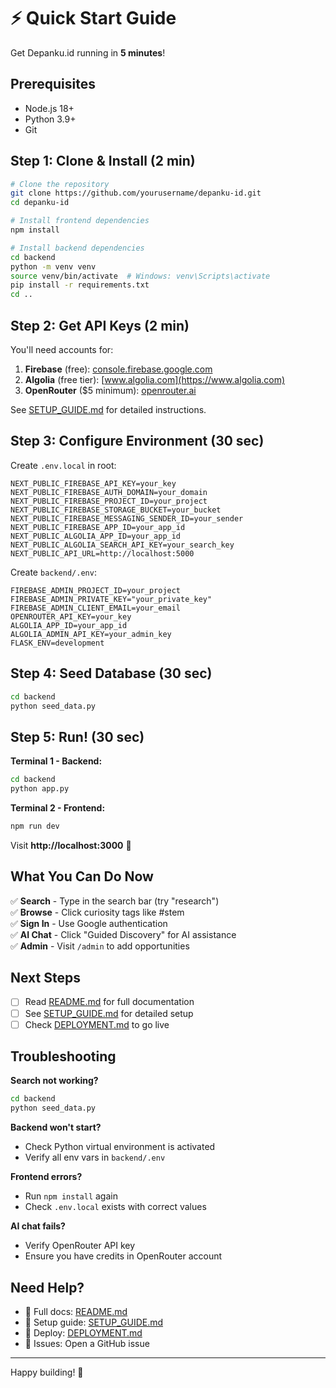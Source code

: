 # ⚡ Quick Start Guide

Get Depanku.id running in **5 minutes**!

## Prerequisites

- Node.js 18+
- Python 3.9+
- Git

## Step 1: Clone & Install (2 min)

```bash
# Clone the repository
git clone https://github.com/yourusername/depanku-id.git
cd depanku-id

# Install frontend dependencies
npm install

# Install backend dependencies
cd backend
python -m venv venv
source venv/bin/activate  # Windows: venv\Scripts\activate
pip install -r requirements.txt
cd ..
```

## Step 2: Get API Keys (2 min)

You'll need accounts for:

1. **Firebase** (free): [console.firebase.google.com](https://console.firebase.google.com)
2. **Algolia** (free tier): [www.algolia.com](https://www.algolia.com)
3. **OpenRouter** ($5 minimum): [openrouter.ai](https://openrouter.ai)

See [SETUP_GUIDE.md](SETUP_GUIDE.md) for detailed instructions.

## Step 3: Configure Environment (30 sec)

Create `.env.local` in root:
```env
NEXT_PUBLIC_FIREBASE_API_KEY=your_key
NEXT_PUBLIC_FIREBASE_AUTH_DOMAIN=your_domain
NEXT_PUBLIC_FIREBASE_PROJECT_ID=your_project
NEXT_PUBLIC_FIREBASE_STORAGE_BUCKET=your_bucket
NEXT_PUBLIC_FIREBASE_MESSAGING_SENDER_ID=your_sender
NEXT_PUBLIC_FIREBASE_APP_ID=your_app_id
NEXT_PUBLIC_ALGOLIA_APP_ID=your_app_id
NEXT_PUBLIC_ALGOLIA_SEARCH_API_KEY=your_search_key
NEXT_PUBLIC_API_URL=http://localhost:5000
```

Create `backend/.env`:
```env
FIREBASE_ADMIN_PROJECT_ID=your_project
FIREBASE_ADMIN_PRIVATE_KEY="your_private_key"
FIREBASE_ADMIN_CLIENT_EMAIL=your_email
OPENROUTER_API_KEY=your_key
ALGOLIA_APP_ID=your_app_id
ALGOLIA_ADMIN_API_KEY=your_admin_key
FLASK_ENV=development
```

## Step 4: Seed Database (30 sec)

```bash
cd backend
python seed_data.py
```

## Step 5: Run! (30 sec)

**Terminal 1 - Backend:**
```bash
cd backend
python app.py
```

**Terminal 2 - Frontend:**
```bash
npm run dev
```

Visit **http://localhost:3000** 🎉

## What You Can Do Now

✅ **Search** - Type in the search bar (try "research")  
✅ **Browse** - Click curiosity tags like #stem  
✅ **Sign In** - Use Google authentication  
✅ **AI Chat** - Click "Guided Discovery" for AI assistance  
✅ **Admin** - Visit `/admin` to add opportunities  

## Next Steps

- [ ] Read [README.md](README.md) for full documentation
- [ ] See [SETUP_GUIDE.md](SETUP_GUIDE.md) for detailed setup
- [ ] Check [DEPLOYMENT.md](DEPLOYMENT.md) to go live

## Troubleshooting

**Search not working?**
```bash
cd backend
python seed_data.py
```

**Backend won't start?**
- Check Python virtual environment is activated
- Verify all env vars in `backend/.env`

**Frontend errors?**
- Run `npm install` again
- Check `.env.local` exists with correct values

**AI chat fails?**
- Verify OpenRouter API key
- Ensure you have credits in OpenRouter account

## Need Help?

- 📖 Full docs: [README.md](README.md)
- 🔧 Setup guide: [SETUP_GUIDE.md](SETUP_GUIDE.md)
- 🚀 Deploy: [DEPLOYMENT.md](DEPLOYMENT.md)
- 💬 Issues: Open a GitHub issue

---

Happy building! 🚀

